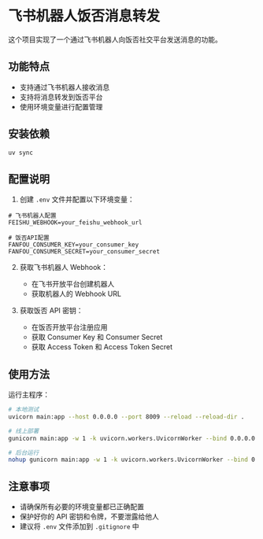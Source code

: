 # 飞书机器人饭否消息转发

这个项目实现了一个通过飞书机器人向饭否社交平台发送消息的功能。

## 功能特点

- 支持通过飞书机器人接收消息
- 支持将消息转发到饭否平台
- 使用环境变量进行配置管理

## 安装依赖

```bash
uv sync
```

## 配置说明

1. 创建 `.env` 文件并配置以下环境变量：

```
# 飞书机器人配置
FEISHU_WEBHOOK=your_feishu_webhook_url

# 饭否API配置
FANFOU_CONSUMER_KEY=your_consumer_key
FANFOU_CONSUMER_SECRET=your_consumer_secret
```

2. 获取飞书机器人 Webhook：
   - 在飞书开放平台创建机器人
   - 获取机器人的 Webhook URL

3. 获取饭否 API 密钥：
   - 在饭否开放平台注册应用
   - 获取 Consumer Key 和 Consumer Secret
   - 获取 Access Token 和 Access Token Secret

## 使用方法

运行主程序：

```bash
# 本地测试
uvicorn main:app --host 0.0.0.0 --port 8009 --reload --reload-dir .

# 线上部署
gunicorn main:app -w 1 -k uvicorn.workers.UvicornWorker --bind 0.0.0.0:8009

# 后台运行
nohup gunicorn main:app -w 1 -k uvicorn.workers.UvicornWorker --bind 0.0.0.0:8009 >> cookbook.log 2>&1 &
```

## 注意事项

- 请确保所有必要的环境变量都已正确配置
- 保护好你的 API 密钥和令牌，不要泄露给他人
- 建议将 `.env` 文件添加到 `.gitignore` 中 